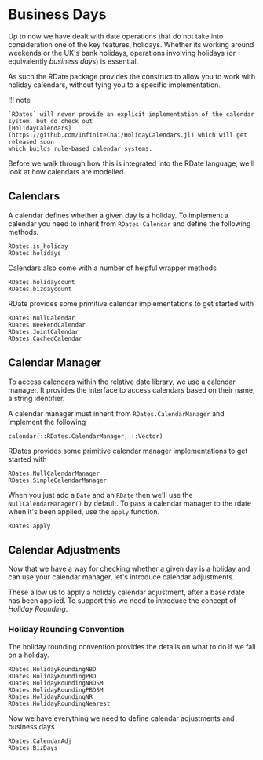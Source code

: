 # Business Days

Up to now we have dealt with date operations that do not take into consideration one of the key features, holidays. Whether its working around weekends or the UK's bank holidays, operations involving holidays (or equivalently *business days*) is essential.

As such the RDate package provides the construct to allow you to work with holiday calendars, without tying you to a specific implementation.

!!! note

    `RDates` will never provide an explicit implementation of the calendar system, but do check out
    [HolidayCalendars](https://github.com/InfiniteChai/HolidayCalendars.jl) which will get released soon
    which builds rule-based calendar systems.

Before we walk through how this is integrated into the RDate language, we'll look at how calendars are modelled.

## Calendars

A calendar defines whether a given day is a holiday. To implement a calendar you need to inherit from `RDates.Calendar` and define the following methods.

```@docs
RDates.is_holiday
RDates.holidays
```

Calendars also come with a number of helpful wrapper methods

```@docs
RDates.holidaycount
RDates.bizdaycount
```

RDate provides some primitive calendar implementations to get started with
```@docs
RDates.NullCalendar
RDates.WeekendCalendar
RDates.JointCalendar
RDates.CachedCalendar
```

## Calendar Manager

To access calendars within the relative date library, we use a calendar manager. It provides the interface to access calendars based on their name, a string identifier.

A calendar manager must inherit from `RDates.CalendarManager` and implement the following
```@docs
calendar(::RDates.CalendarManager, ::Vector)
```

RDates provides some primitive calendar manager implementations to get started with
```@docs
RDates.NullCalendarManager
RDates.SimpleCalendarManager
```

When you just add a `Date` and an `RDate` then we'll use the `NullCalendarManager()` by
default. To pass a calendar manager to the rdate when it's been applied, use the `apply` function.
```@docs
RDates.apply
```

## Calendar Adjustments

Now that we have a way for checking whether a given day is a holiday and can use your calendar manager, let's introduce calendar adjustments.

These allow us to apply a holiday calendar adjustment, after a base rdate has been applied. To support this we need to introduce the concept of *Holiday Rounding*.

### Holiday Rounding Convention
The holiday rounding convention provides the details on what to do if we fall on a holiday.

```@docs
RDates.HolidayRoundingNBD
RDates.HolidayRoundingPBD
RDates.HolidayRoundingNBDSM
RDates.HolidayRoundingPBDSM
RDates.HolidayRoundingNR
RDates.HolidayRoundingNearest
```

Now we have everything we need to define calendar adjustments and business days

```@docs
RDates.CalendarAdj
RDates.BizDays
```
